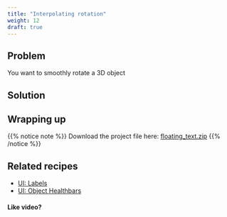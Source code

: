 ```yaml
---
title: "Interpolating rotation"
weight: 12
draft: true
---
```


## Problem

You want to smoothly rotate a 3D object

## Solution


## Wrapping up


{{% notice note %}}
Download the project file here: [floating_text.zip](/godot_recipes/files/floating_text.zip)
{{% /notice %}}

## Related recipes

- [UI: Labels](/godot_recipes/ui/labels/)
- [UI: Object Healthbars](/godot_recipes/ui/unit_healthbar/)

#### Like video?
